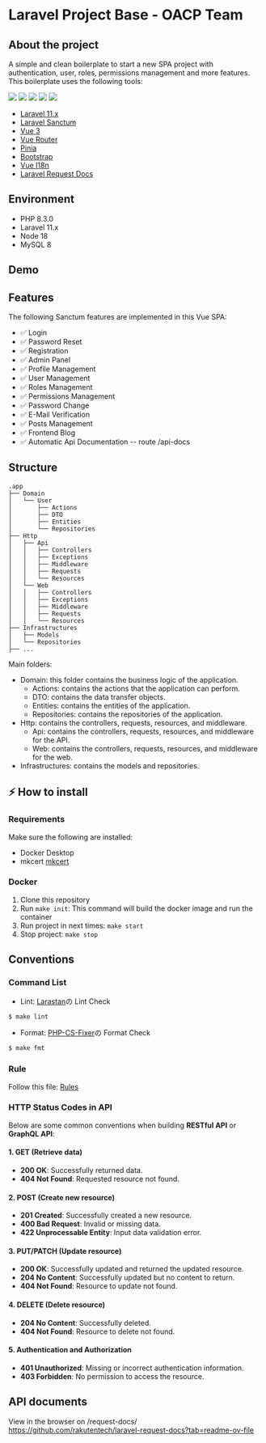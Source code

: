 # Laravel Project Base - OACP Team

## About the project

A simple and clean boilerplate to start a new SPA project with authentication, user, roles, permissions management and more features. This boilerplate uses the following tools:

[![](https://img.shields.io/badge/vue.js-v3.5-04C690.svg)](https://vuejs.org)
[![](https://img.shields.io/badge/Laravel-v11.x-ff2e21.svg)](https://laravel.com)
[![](https://img.shields.io/badge/bootstrap-v5.3-712cf9.svg)](https://getbootstrap.com)
[![](https://img.shields.io/badge/axios-v1.7-5A29E4.svg)](https://axios-http.com)
[![](https://img.shields.io/badge/vite-v5.0-646cff.svg)](https://vitejs.dev)

- [Laravel 11.x](https://github.com/laravel/laravel)
- [Laravel Sanctum](https://laravel.com/docs/11.x/sanctum)
- [Vue 3](https://github.com/vuejs/vue)
- [Vue Router](https://router.vuejs.org/)
- [Pinia](https://pinia.vuejs.org/)
- [Bootstrap](https://getbootstrap.com/)
- [Vue I18n](https://vue-i18n.intlify.dev)
- [Laravel Request Docs](https://github.com/rakutentech/laravel-request-docs)

## Environment

- PHP 8.3.0
- Laravel 11.x
- Node 18
- MySQL 8

## Demo

## Features

The following Sanctum features are implemented in this Vue SPA:

- ✅ Login
- ✅ Password Reset
- ✅ Registration
- ✅ Admin Panel
- ✅ Profile Management
- ✅ User Management
- ✅ Roles Management
- ✅ Permissions Management
- ✅ Password Change
- ✅ E-Mail Verification
- ✅ Posts Management
- ✅ Frontend Blog
- ✅ Automatic Api Documentation -- route /api-docs

## Structure
```
.app
├── Domain
│   └── User
│       ├── Actions
│       ├── DTO
│       ├── Entities
│       └── Repositories
├── Http
│   ├── Api
│   │   ├── Controllers
│   │   ├── Exceptions
│   │   ├── Middleware
│   │   ├── Requests
│   │   └── Resources
│   └── Web
│   │   ├── Controllers
│   │   ├── Exceptions
│   │   ├── Middleware
│   │   ├── Requests
│   │   └── Resources
├── Infrastructures
│   ├── Models
│   └── Repositories
├── ...

```

Main folders:
- Domain: this folder contains the business logic of the application.
  - Actions: contains the actions that the application can perform.
  - DTO: contains the data transfer objects.
  - Entities: contains the entities of the application.
  - Repositories: contains the repositories of the application.
- Http: contains the controllers, requests, resources, and middleware.
  - Api: contains the controllers, requests, resources, and middleware for the API.
  - Web: contains the controllers, requests, resources, and middleware for the web.
- Infrastructures: contains the models and repositories.

## ⚡️ How to install

### Requirements

Make sure the following are installed:

- Docker Desktop
- mkcert
  [mkcert](https://www.howtoforge.com/how-to-create-locally-trusted-ssl-certificates-with-mkcert-on-ubuntu/)

### Docker

1. Clone this repository
2. Run `make init`: This command will build the docker image and run the container
3. Run project in next times: `make start`
4. Stop project: `make stop`

## Conventions

### Command List

- Lint: [Larastan](https://github.com/nunomaduro/larastan)の Lint Check

```bash
$ make lint
```

- Format: [PHP-CS-Fixer](https://github.com/PHP-CS-Fixer/PHP-CS-Fixer)の Format Check

```bash
$ make fmt
```

### Rule

Follow this file:
[Rules](https://gitlab.com/tuananh.pham3/base-php-laravel/-/blob/main/docs/policy.md)

### HTTP Status Codes in API

Below are some common conventions when building **RESTful API** or **GraphQL API**:

#### **1. GET (Retrieve data)**

- **200 OK**: Successfully returned data.
- **404 Not Found**: Requested resource not found.

#### **2. POST (Create new resource)**

- **201 Created**: Successfully created a new resource.
- **400 Bad Request**: Invalid or missing data.
- **422 Unprocessable Entity**: Input data validation error.

#### **3. PUT/PATCH (Update resource)**

- **200 OK**: Successfully updated and returned the updated resource.
- **204 No Content**: Successfully updated but no content to return.
- **404 Not Found**: Resource to update not found.

#### **4. DELETE (Delete resource)**

- **204 No Content**: Successfully deleted.
- **404 Not Found**: Resource to delete not found.

#### **5. Authentication and Authorization**

- **401 Unauthorized**: Missing or incorrect authentication information.
- **403 Forbidden**: No permission to access the resource.

## API documents
View in the browser on /request-docs/
https://github.com/rakutentech/laravel-request-docs?tab=readme-ov-file